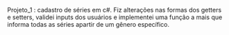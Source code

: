 Projeto_1 : cadastro de séries em c#. Fiz alterações nas formas dos getters e setters, validei inputs dos usuários e implementei uma função a mais que informa todas as séries apartir de um gênero específico.